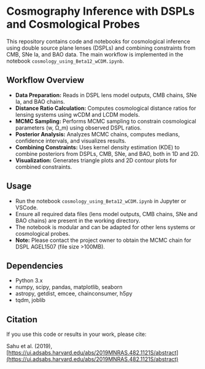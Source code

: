 # Cosmography Inference with DSPLs and Cosmological Probes

This repository contains code and notebooks for cosmological inference using double source plane lenses (DSPLs) and combining constraints from CMB, SNe Ia, and BAO data. The main workflow is implemented in the notebook `cosmology_using_Beta12_wCDM.ipynb`.

## Workflow Overview

- **Data Preparation:** Reads in DSPL lens model outputs, CMB chains, SNe Ia, and BAO chains.
- **Distance Ratio Calculation:** Computes cosmological distance ratios for lensing systems using wCDM and LCDM models.
- **MCMC Sampling:** Performs MCMC sampling to constrain cosmological parameters (w, Ω_m) using observed DSPL ratios.
- **Posterior Analysis:** Analyzes MCMC chains, computes medians, confidence intervals, and visualizes results.
- **Combining Constraints:** Uses kernel density estimation (KDE) to combine posteriors from DSPLs, CMB, SNe, and BAO, both in 1D and 2D.
- **Visualization:** Generates triangle plots and 2D contour plots for combined constraints.

## Usage

- Run the notebook `cosmology_using_Beta12_wCDM.ipynb` in Jupyter or VSCode.
- Ensure all required data files (lens model outputs, CMB chains, SNe and BAO chains) are present in the working directory.
- The notebook is modular and can be adapted for other lens systems or cosmological probes.
- **Note:** Please contact the project owner to obtain the MCMC chain for DSPL AGEL1507 (file size >100MB).

## Dependencies

- Python 3.x
- numpy, scipy, pandas, matplotlib, seaborn
- astropy, getdist, emcee, chainconsumer, h5py
- tqdm, joblib

## Citation

If you use this code or results in your work, please cite:

Sahu et al. (2019), [https://ui.adsabs.harvard.edu/abs/2019MNRAS.482.1121S/abstract](https://ui.adsabs.harvard.edu/abs/2019MNRAS.482.1121S/abstract)
